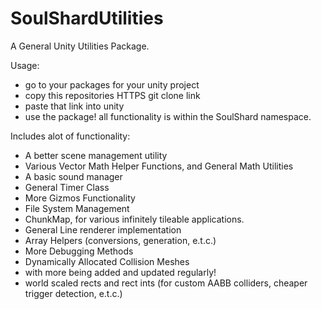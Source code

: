# SoulShardUtilities
A General Unity Utilities Package.

Usage:
 - go to your packages for your unity project
 - copy this repositories HTTPS git clone link
 - paste that link into unity
 - use the package! all functionality is within the SoulShard namespace.

Includes alot of functionality:
 - A better scene management utility
 - Various Vector Math Helper Functions, and General Math Utilities
 - A basic sound manager
 - General Timer Class
 - More Gizmos Functionality
 - File System Management
 - ChunkMap, for various infinitely tileable applications.
 - General Line renderer implementation
 - Array Helpers (conversions, generation, e.t.c.)
 - More Debugging Methods
 - Dynamically Allocated Collision Meshes
 - with more being added and updated regularly!
 - world scaled rects and rect ints (for custom AABB colliders, cheaper trigger detection, e.t.c.)
